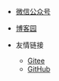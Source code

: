 <!-- _navbar.md -->

* [微信公众号](https://mp.weixin.qq.com/s/0AXvcdsniE091ix4LdYvxQ)

* [博客园](https://www.cnblogs.com/qsgeo)

* 友情链接
  * [Gitee](https://gitee.com/Haorui-Jiang)
  * [GitHub](https://github.com/Haorui-Jiang)
